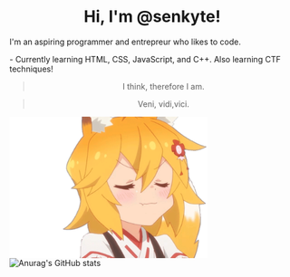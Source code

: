 
<h1 align="center"> 
 Hi, I'm @senkyte!
</h1>
<div> 
 <p align="left">
  I'm an aspiring programmer and entrepreur who likes to code. 
 </p>
 <p>  - Currently learning HTML, CSS, JavaScript, and C++. Also learning CTF techniques!
</p>
</div>


<blockquote align="center"> I think, therefore I am. </blockquote>
<blockquote align="center"> Veni, vidi,vici.</blockquote>
<img src="senko.gif" width="350" height="250"/ align="left">

  
   ![Anurag's GitHub stats](https://github-readme-stats.vercel.app/api?username=senkyte&show_icons=true&theme=dracula)
   

